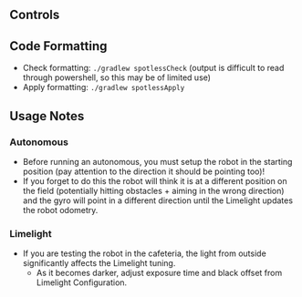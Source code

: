 ## Controls

## Code Formatting
- Check formatting: `./gradlew spotlessCheck` (output is difficult to read through powershell, so this may be of limited use)
- Apply formatting: `./gradlew spotlessApply`

## Usage Notes
### Autonomous
* Before running an autonomous, you must setup the robot in the starting position (pay attention to the direction it should be pointing too)!
* If you forget to do this the robot will think it is at a different position on the field (potentially hitting obstacles + aiming in the wrong direction) and the gyro will point in a different direction until the Limelight updates the robot odometry.

### Limelight
* If you are testing the robot in the cafeteria, the light from outside significantly affects the Limelight tuning.
    * As it becomes darker, adjust exposure time and black offset from Limelight Configuration.